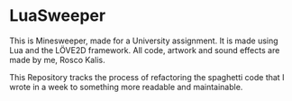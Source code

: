 # LuaSweeper

This is Minesweeper, made for a University assignment.
It is made using Lua and the LÖVE2D framework.
All code, artwork and sound effects are made by me, Rosco Kalis.

This Repository tracks the process of refactoring the spaghetti code that I wrote in a week to something more readable and maintainable.